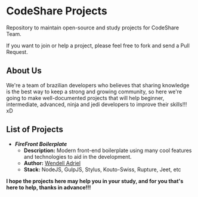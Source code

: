 # CodeShare Projects

Repository to maintain open-source and study projects for CodeShare Team.  

If you want to join or help a project, please feel free to fork and send a Pull Request.

## About Us

We're a team of brazilian developers who believes that sharing knowledge is the best way to keep a strong and growing community, so here we're going to make well-documented projects that will help beginner, intermediate, advanced, ninja and jedi developers to improve their skills!!! xD

## List of Projects
- ***FireFront Boilerplate***
    - **Description:** Modern front-end boilerplate using many cool features and technologies to aid in the development.
    - **Author:** [Wendell Adriel](http://wendelladriel.github.io)
    - **Stack:** NodeJS, GulpJS, Stylus, Kouto-Swiss, Rupture, Jeet, etc

**I hope the projects here may help you in your study, and for you that's here to help, thanks in advance!!!**
